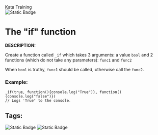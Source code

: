 Kata Training <br>
![Static Badge](https://img.shields.io/badge/8kyu%20-%20black?style=flat&logo=codewars&labelColor=B1361E&color=black)

# The "if" function

**DESCRIPTION:**

Create a function called `_if` which takes 3 arguments: a value `bool` and 2 functions (which do not take any parameters): `func1` and `func2`

When `bool` is truthy, `func1` should be called, otherwise call the `func2`.

### Example:

```
_if(true, function(){console.log("True")}, function(){console.log("false")})
// Logs 'True' to the console.
```

## Tags:

![Static Badge](https://img.shields.io/badge/fundamentals%20-%20purple?style=plastic) ![Static Badge](https://img.shields.io/badge/function_programming%20-%20purple?style=plastic) 